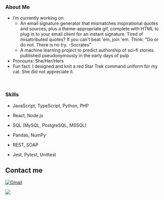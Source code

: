 <h3> About Me </h3>

- I’m currently working on:
  - An email signature generator that mismatches inspirational quotes and sources, plus a theme-appropriate gif, complete with HTML to plug in to your email client for an instant signature. Tired of misattributed quotes? If you can't beat 'em, join 'em. Think: "Do or do not. There is no try. -Socrates"
  - A machine learning project to predict authorship of sci-fi stories published pseudonymously in the early days of pulp 
- Pronouns: She/Her/Hers 
- Fun fact: I designed and knit a red Star Trek command uniform for my cat. She did not appreciate it. 

<br/>

<h3>Skills</h3>

- JavaScript, TypeScript, Python, PHP

- React, Node.js

- SQL (MySQL, PostgreSQL, MSSQL)

- Pandas, NumPy

- REST, SOAP

- Jest, Pytest, Unittest

## Contact me
  
[<img alt="Gmail" src="https://img.shields.io/badge/Gmail-D14836?style=for-the-badge&logo=gmail&logoColor=white">](mailto:christiane.merritt@gmail.com?Subject=Found%20you%20on%20Github!)

[<img src="https://img.shields.io/badge/LinkedIn-0077B5?style=for-the-badge&logo=linkedin&logoColor=white">](https://www.linkedin.com/in/christiane-merritt/) 
  
</p> 
